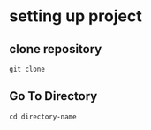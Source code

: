 # setting up project

## clone repository
```git clone```

## Go To Directory
```cd directory-name```